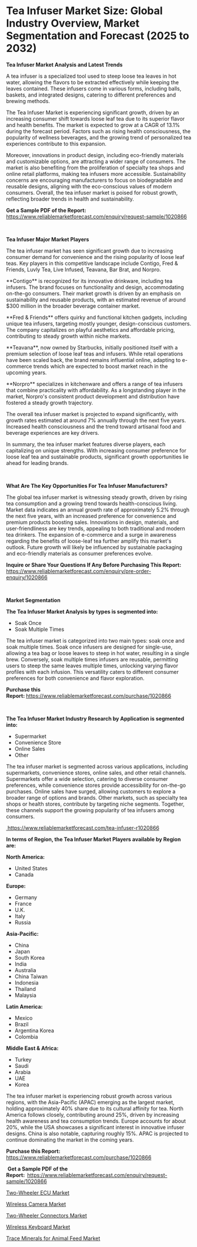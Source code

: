 <p><h1>Tea Infuser Market Size: Global Industry Overview, Market Segmentation and Forecast (2025 to 2032)</h1></p><p><strong>Tea Infuser Market Analysis and Latest Trends</strong></p>
<p><p>A tea infuser is a specialized tool used to steep loose tea leaves in hot water, allowing the flavors to be extracted effectively while keeping the leaves contained. These infusers come in various forms, including balls, baskets, and integrated designs, catering to different preferences and brewing methods.</p><p>The Tea Infuser Market is experiencing significant growth, driven by an increasing consumer shift towards loose leaf tea due to its superior flavor and health benefits. The market is expected to grow at a CAGR of 13.1% during the forecast period. Factors such as rising health consciousness, the popularity of wellness beverages, and the growing trend of personalized tea experiences contribute to this expansion. </p><p>Moreover, innovations in product design, including eco-friendly materials and customizable options, are attracting a wider range of consumers. The market is also benefiting from the proliferation of specialty tea shops and online retail platforms, making tea infusers more accessible. Sustainability concerns are encouraging manufacturers to focus on biodegradable and reusable designs, aligning with the eco-conscious values of modern consumers. Overall, the tea infuser market is poised for robust growth, reflecting broader trends in health and sustainability.</p></p>
<p><strong>Get a Sample PDF of the Report:&nbsp;</strong> <a href="https://www.reliablemarketforecast.com/enquiry/request-sample/1020866?utm_campaign=1875&utm_medium=2&utm_source=Github&utm_content=ia&utm_term=05022025&utm_id=tea-infuser">https://www.reliablemarketforecast.com/enquiry/request-sample/1020866</a></p>
<p>&nbsp;</p>
<p><strong>Tea Infuser Major Market Players</strong></p>
<p><p>The tea infuser market has seen significant growth due to increasing consumer demand for convenience and the rising popularity of loose leaf teas. Key players in this competitive landscape include Contigo, Fred & Friends, Luvly Tea, Live Infused, Teavana, Bar Brat, and Norpro.</p><p>**Contigo** is recognized for its innovative drinkware, including tea infusers. The brand focuses on functionality and design, accommodating on-the-go consumers. Their market growth is driven by an emphasis on sustainability and reusable products, with an estimated revenue of around $300 million in the broader beverage container market.</p><p>**Fred & Friends** offers quirky and functional kitchen gadgets, including unique tea infusers, targeting mostly younger, design-conscious customers. The company capitalizes on playful aesthetics and affordable pricing, contributing to steady growth within niche markets.</p><p>**Teavana**, now owned by Starbucks, initially positioned itself with a premium selection of loose leaf teas and infusers. While retail operations have been scaled back, the brand remains influential online, adapting to e-commerce trends which are expected to boost market reach in the upcoming years.</p><p>**Norpro** specializes in kitchenware and offers a range of tea infusers that combine practicality with affordability. As a longstanding player in the market, Norpro's consistent product development and distribution have fostered a steady growth trajectory.</p><p>The overall tea infuser market is projected to expand significantly, with growth rates estimated at around 7% annually through the next five years. Increased health consciousness and the trend toward artisanal food and beverage experiences are key drivers.</p><p>In summary, the tea infuser market features diverse players, each capitalizing on unique strengths. With increasing consumer preference for loose leaf tea and sustainable products, significant growth opportunities lie ahead for leading brands.</p></p>
<p>&nbsp;</p>
<p><strong>What Are The Key Opportunities For Tea Infuser Manufacturers?</strong></p>
<p><p>The global tea infuser market is witnessing steady growth, driven by rising tea consumption and a growing trend towards health-conscious living. Market data indicates an annual growth rate of approximately 5.2% through the next five years, with an increased preference for convenience and premium products boosting sales. Innovations in design, materials, and user-friendliness are key trends, appealing to both traditional and modern tea drinkers. The expansion of e-commerce and a surge in awareness regarding the benefits of loose-leaf tea further amplify this market's outlook. Future growth will likely be influenced by sustainable packaging and eco-friendly materials as consumer preferences evolve.</p></p>
<p><strong>Inquire or Share Your Questions If Any Before Purchasing This Report:</strong> <a href="https://www.reliablemarketforecast.com/enquiry/pre-order-enquiry/1020866?utm_campaign=1875&utm_medium=2&utm_source=Github&utm_content=ia&utm_term=05022025&utm_id=tea-infuser">https://www.reliablemarketforecast.com/enquiry/pre-order-enquiry/1020866</a></p>
<p>&nbsp;</p>
<p><strong>Market Segmentation</strong></p>
<p><strong>The Tea Infuser Market Analysis by types is segmented into:</strong></p>
<p><ul><li>Soak Once</li><li>Soak Multiple Times</li></ul></p>
<p><p>The tea infuser market is categorized into two main types: soak once and soak multiple times. Soak once infusers are designed for single-use, allowing a tea bag or loose leaves to steep in hot water, resulting in a single brew. Conversely, soak multiple times infusers are reusable, permitting users to steep the same leaves multiple times, unlocking varying flavor profiles with each infusion. This versatility caters to different consumer preferences for both convenience and flavor exploration.</p></p>
<p><strong>Purchase this Report:&nbsp;</strong><a href="https://www.reliablemarketforecast.com/purchase/1020866?utm_campaign=1875&utm_medium=2&utm_source=Github&utm_content=ia&utm_term=05022025&utm_id=tea-infuser">https://www.reliablemarketforecast.com/purchase/1020866</a></p>
<p>&nbsp;</p>
<p><strong>The Tea Infuser Market Industry Research by Application is segmented into:</strong></p>
<p><ul><li>Supermarket</li><li>Convenience Store</li><li>Online Sales</li><li>Other</li></ul></p>
<p><p>The tea infuser market is segmented across various applications, including supermarkets, convenience stores, online sales, and other retail channels. Supermarkets offer a wide selection, catering to diverse consumer preferences, while convenience stores provide accessibility for on-the-go purchases. Online sales have surged, allowing customers to explore a broader range of options and brands. Other markets, such as specialty tea shops or health stores, contribute by targeting niche segments. Together, these channels support the growing popularity of tea infusers among consumers.</p></p>
<p><a href="https://www.reliablemarketforecast.com/tea-infuser-r1020866?utm_campaign=1875&utm_medium=2&utm_source=Github&utm_content=ia&utm_term=05022025&utm_id=tea-infuser">&nbsp;https://www.reliablemarketforecast.com/tea-infuser-r1020866</a></p>
<p><strong>In terms of Region, the Tea Infuser Market Players available by Region are:</strong></p>
<p>
    <p> <strong> North America: </strong>
        <ul>
            <li>United States</li>
            <li>Canada</li>
        </ul>
        </p> 
    <p> <strong> Europe: </strong>
        <ul>
            <li>Germany</li>
            <li>France</li>
            <li>U.K.</li>
            <li>Italy</li>
            <li>Russia</li>
        </ul>
        </p> 
    <p> <strong> Asia-Pacific: </strong>
        <ul>
            <li>China</li>
            <li>Japan</li>
            <li>South Korea</li>
            <li>India</li>
            <li>Australia</li>
            <li>China Taiwan</li>
            <li>Indonesia</li>
            <li>Thailand</li>
            <li>Malaysia</li>
        </ul>
        </p> 
    <p> <strong> Latin America: </strong>
        <ul>
            <li>Mexico</li>
            <li>Brazil</li>
            <li>Argentina Korea</li>
            <li>Colombia</li>
        </ul>
        </p> 
    <p> <strong> Middle East & Africa: </strong>
        <ul>
            <li>Turkey</li>
            <li>Saudi</li>
            <li>Arabia</li>
            <li>UAE</li>
            <li>Korea</li>
        </ul>
    </p>
    </p>
<p><p>The tea infuser market is experiencing robust growth across various regions, with the Asia-Pacific (APAC) emerging as the largest market, holding approximately 40% share due to its cultural affinity for tea. North America follows closely, contributing around 25%, driven by increasing health awareness and tea consumption trends. Europe accounts for about 20%, while the USA showcases a significant interest in innovative infuser designs. China is also notable, capturing roughly 15%. APAC is projected to continue dominating the market in the coming years.</p></p>
<p><strong>Purchase this Report: </strong><a href="https://www.reliablemarketforecast.com/purchase/1020866?utm_campaign=1875&utm_medium=2&utm_source=Github&utm_content=ia&utm_term=05022025&utm_id=tea-infuser">https://www.reliablemarketforecast.com/purchase/1020866</a></p>
<p>&nbsp;<strong>Get a Sample PDF of the Report:&nbsp;&nbsp;</strong><a href="https://www.reliablemarketforecast.com/enquiry/request-sample/1020866?utm_campaign=1875&utm_medium=2&utm_source=Github&utm_content=ia&utm_term=05022025&utm_id=tea-infuser">https://www.reliablemarketforecast.com/enquiry/request-sample/1020866</a></p>
<p><strong></strong></p>
<p><p><a href="https://www.linkedin.com/pulse/two-wheeler-ecu-market-outlook-projected-48-cagr-from-lqdee?utm_campaign=1875&utm_medium=2&utm_source=Github&utm_content=ia&utm_term=05022025&utm_id=tea-infuser">Two-Wheeler ECU Market</a></p><p><a href="https://github.com/abantolemox08/Market-Research-Report-List-1/blob/main/wireless-camera-market.md?utm_campaign=1875&utm_medium=2&utm_source=Github&utm_content=ia&utm_term=05022025&utm_id=tea-infuser">Wireless Camera Market</a></p><p><a href="https://www.linkedin.com/pulse/navigating-two-wheeler-connectors-market-growth-85-cagr-vycqe?utm_campaign=1875&utm_medium=2&utm_source=Github&utm_content=ia&utm_term=05022025&utm_id=tea-infuser">Two-Wheeler Connectors Market</a></p><p><a href="https://github.com/popupioo/Market-Research-Report-List-1/blob/main/wireless-keyboard-market.md?utm_campaign=1875&utm_medium=2&utm_source=Github&utm_content=ia&utm_term=05022025&utm_id=tea-infuser">Wireless Keyboard Market</a></p><p><a href="https://www.linkedin.com/pulse/study-trace-minerals-animal-feed-market-offeringdata-aq25e?utm_campaign=1875&utm_medium=2&utm_source=Github&utm_content=ia&utm_term=05022025&utm_id=tea-infuser">Trace Minerals for Animal Feed Market</a></p></p>